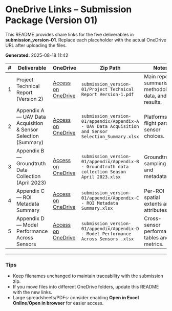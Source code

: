 # OneDrive Links – Submission Package (Version 01)


This README provides share links for the five deliverables in **submission_version-01**.
Replace each placeholder with the actual OneDrive URL after uploading the files.

**Generated:** 2025-08-18 11:42 

| # | Deliverable | OneDrive | Zip Path | Notes |
|---:|---|---|---|---|
| 1 | Project Technical Report (Version 2) | [Access on OneDrive](https://csuprod.sharepoint.com/:f:/r/sites/RSRCH-WeedDataShared/Shared%20Documents/General/TSA-Drone-AI-Detection/reports/final_report_v2?csf=1&web=1&e=wcVE5a) | `submission_version-01/Project Technical Report Version-1.pdf` | Main report summarising methodology, data, and results. |
| 2 | Appendix A — UAV Data Acquisition & Sensor Selection (Summary) | [Access on OneDrive](https://csuprod.sharepoint.com/:x:/r/sites/RSRCH-WeedDataShared/Shared%20Documents/General/TSA-Drone-AI-Detection/reports/appendix/Appendix-A%20-%20UAV%20Data%20Acquisition%20and%20Sensor%20Selection_Summary.xlsx?d=wc2b6d94fe300475b99f1e166cde1bb58&csf=1&web=1&e=HN2raV) | `submission_version-01/appendix/Appendix-A - UAV Data Acquisition and Sensor Selection_Summary.xlsx` | Platforms, flight params, sensor choices. |
| 3 | Appendix B — Groundtruth Data Collection (April 2023) | [Access on OneDrive](https://csuprod.sharepoint.com/:x:/r/sites/RSRCH-WeedDataShared/Shared%20Documents/General/TSA-Drone-AI-Detection/reports/appendix/Appendix-B%20-%20Groundtruth%20data%20collection%20Season%20April%202023.xlsx?d=w339f7435e28347a98c2226c35771a021&csf=1&web=1&e=IGE7Oc) | `submission_version-01/appendix/Appendix-B - Groundtruth data collection Season April 2023.xlsx` | Groundtruth sampling log and metadata. |
| 4 | Appendix C — ROI Metadata Summary | [Access on OneDrive](https://csuprod.sharepoint.com/:x:/r/sites/RSRCH-WeedDataShared/Shared%20Documents/General/TSA-Drone-AI-Detection/reports/appendix/Appendix-C%20-%20ROI%20Metadata%20Summary.xlsx?d=wa81607170e7f4e98b37f50446a427319&csf=1&web=1&e=qJDoid) | `submission_version-01/appendix/Appendix-C - ROI Metadata Summary.xlsx` | Per-ROI spatial extents and attributes. |
| 5 | Appendix D — Model Performance Across Sensors | [Access on OneDrive](https://csuprod.sharepoint.com/:x:/r/sites/RSRCH-WeedDataShared/Shared%20Documents/General/TSA-Drone-AI-Detection/reports/appendix/Appendix-D%20-%20Model%20Performance%20Across%20Sensors%20.xlsx?d=w08d8114bfff44d4f8f6a2bddc827906b&csf=1&web=1&e=FIKYuQ) | `submission_version-01/appendix/Appendix-D - Model Performance Across Sensors .xlsx` | Cross-sensor performance tables and metrics. |

---
### Tips
- Keep filenames unchanged to maintain traceability with the submission zip.
- If you move files into different OneDrive folders, update this README with the new links.
- Large spreadsheets/PDFs: consider enabling **Open in Excel Online**/**Open in browser** for easier access.


